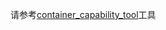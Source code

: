 请参考[container_capability_tool](https://gitee.com/ascend/tools/tree/master/ntelligent_edge_tools/container_capability_tool)工具
